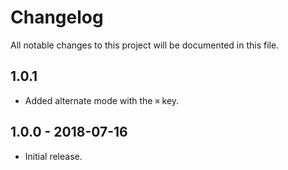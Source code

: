 # Changelog

All notable changes to this project will be documented in this file.

## 1.0.1

* Added alternate mode with the `⌘` key.

## 1.0.0 - 2018-07-16

* Initial release.
